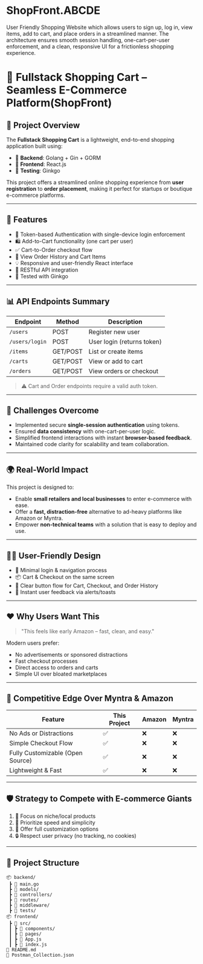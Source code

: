 # ShopFront.ABCDE
User Friendly Shopping Website which allows users to sign up, log in, view items, add to cart, and place orders in a streamlined manner. The architecture ensures smooth session handling, one-cart-per-user enforcement, and a clean, responsive UI for a frictionless shopping experience.

# 🛒 Fullstack Shopping Cart – Seamless E-Commerce Platform(ShopFront)

## 📌 Project Overview

The **Fullstack Shopping Cart** is a lightweight, end-to-end shopping application built using:

- 🔧 **Backend**: Golang + Gin + GORM
- 🎨 **Frontend**: React.js
- 🧪 **Testing**: Ginkgo

This project offers a streamlined online shopping experience from **user registration** to **order placement**, making it perfect for startups or boutique e-commerce platforms.

---

## 🚀 Features

- 🔐 Token-based Authentication with single-device login enforcement
- 🛍️ Add-to-Cart functionality (one cart per user)
- ✅ Cart-to-Order checkout flow
- 📜 View Order History and Cart Items
- 💡 Responsive and user-friendly React interface
- 📡 RESTful API integration
- 🧪 Tested with Ginkgo

---

## 📊 API Endpoints Summary

| Endpoint | Method | Description |
|----------|--------|-------------|
| `/users` | POST   | Register new user |
| `/users/login` | POST | User login (returns token) |
| `/items` | GET/POST | List or create items |
| `/carts` | GET/POST | View or add to cart |
| `/orders` | GET/POST | View orders or checkout |

> ⚠️ Cart and Order endpoints require a valid auth token.

---

## 🧠 Challenges Overcome

- Implemented secure **single-session authentication** using tokens.
- Ensured **data consistency** with one-cart-per-user logic.
- Simplified frontend interactions with instant **browser-based feedback**.
- Maintained code clarity for scalability and team collaboration.

---

## 🌍 Real-World Impact

This project is designed to:

- Enable **small retailers and local businesses** to enter e-commerce with ease.
- Offer a **fast, distraction-free** alternative to ad-heavy platforms like Amazon or Myntra.
- Empower **non-technical teams** with a solution that is easy to deploy and use.

---

## 👨‍💻 User-Friendly Design

- 🧾 Minimal login & navigation process
- 📦 Cart & Checkout on the same screen
- 🧭 Clear button flow for Cart, Checkout, and Order History
- 🔔 Instant user feedback via alerts/toasts

---

## ❤️ Why Users Want This

> "This feels like early Amazon – fast, clean, and easy."

Modern users prefer:

- No advertisements or sponsored distractions
- Fast checkout processes
- Direct access to orders and carts
- Simple UI over bloated marketplaces

---

## 🥇 Competitive Edge Over Myntra & Amazon

| Feature                     | This Project | Amazon | Myntra |
|-----------------------------|--------------|--------|--------|
| No Ads or Distractions      | ✅            | ❌      | ❌      |
| Simple Checkout Flow        | ✅            | ❌      | ❌      |
| Fully Customizable (Open Source) | ✅     | ❌      | ❌      |
| Lightweight & Fast          | ✅            | ❌      | ❌      |

---

## 🛡️ Strategy to Compete with E-commerce Giants

1. 🎯 Focus on niche/local products
2. 🚀 Prioritize speed and simplicity
3. 🔧 Offer full customization options
4. 🔒 Respect user privacy (no tracking, no cookies)

---

## 📁 Project Structure

```plaintext
📦 backend/
 ┣ 📜 main.go
 ┣ 📜 models/
 ┣ 📜 controllers/
 ┣ 📜 routes/
 ┣ 📜 middleware/
 ┣ 📜 tests/
📦 frontend/
 ┣ 📜 src/
 ┃ ┣ 📜 components/
 ┃ ┣ 📜 pages/
 ┃ ┣ 📜 App.js
 ┃ ┣ 📜 index.js
📄 README.md
📄 Postman_Collection.json

